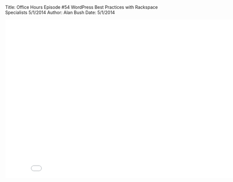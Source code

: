 Title: Office Hours Episode #54 WordPress Best Practices with Rackspace Specialists 5/1/2014
Author: Alan Bush
Date: 5/1/2014

<div class="video-container"><iframe width="854" height="510" src="//www.youtube.com/embed/tIRkxo0tNwo" frameborder="0" allowfullscreen></iframe></div>
